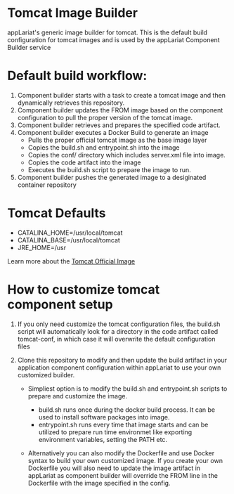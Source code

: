 # Tomcat Image Builder

appLariat's generic image builder for tomcat. This is the default build configuration for tomcat images and is used by the appLariat Component Builder service

# Default build workflow:

1. Component builder starts with a task to create a tomcat image and then dynamically retrieves this repository.
2. Component builder updates the FROM image based on the component configuration to pull the proper version of the tomcat image.
3. Component builder retrieves and prepares the specified code artifact.
4. Component builder executes a Docker Build to generate an image
    - Pulls the proper official tomcat image as the base image layer
    - Copies the build.sh and entrypoint.sh into the image
    - Copies the conf/ directory which includes server.xml file into image.
    - Copies the code artifact into the image
    - Executes the build.sh script to prepare the image to run.
5. Component builder pushes the generated image to a desiginated container repository

# Tomcat Defaults
- CATALINA_HOME=/usr/local/tomcat
- CATALINA_BASE=/usr/local/tomcat
- JRE_HOME=/usr

Learn more about the [Tomcat Official Image](https://hub.docker.com/_/tomcat/)

# How to customize tomcat component setup
1. If you only need customize the tomcat configuration files, the build.sh script will automatically look for a directory in the code artifact called tomcat-conf, in which case it will overwrite the default configuration files

2. Clone this repository to modify and then update the build artifact in your application component configuration within appLariat to use your own customized builder.
    - Simpliest option is to modify the build.sh and entrypoint.sh scripts to prepare and customize the image. 
      - build.sh runs once during the docker build process. It can be used to install software packages into image.
      - entrypoint.sh runs every time that image starts and can be utilized to prepare run time environmet like exporting environment variables, setting the PATH etc.
  
    - Alternatively you can also modify the Dockerfile and use Docker syntax to build your own customized image. If you create your own Dockerfile you will also need to update the image artifact in appLariat as component builder will override the FROM line in the Dockerfile with the image specified in the config.
